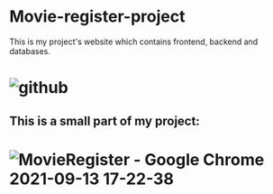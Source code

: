 # Movie-register-project
This is my project's website which contains frontend, backend and databases.

# ![github](https://user-images.githubusercontent.com/46284108/134476152-7649e833-3f1a-4f9b-bc9b-a661c732e1f5.png)

## This is a small part of my project:
# ![MovieRegister - Google Chrome 2021-09-13 17-22-38](https://user-images.githubusercontent.com/46284108/134480975-a839f2ed-852d-4328-95c0-3c53f0ae8b28.gif)

